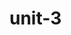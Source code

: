 # unit-3
<!DOCTYPE html>
<html lang="en">
<head>
    <meta charset="UTF-8">
    <meta http-equiv="X-UA-Compatible" content="IE=edge">
    <meta name="viewport" content="width=device-width, initial-scale=1.0">
    <title>Document</title>
</head>
<body>
    <img src="Screenshot_2022-07-19_192513.jpg" alt=""><br>
    <img src="Screenshot_2022-07-19_192521.jpg" alt=""><br>
    <img src="Screenshot_2022-07-19_192554.jpg" alt=""><br>
    <img src="Screenshot_2022-07-19_192609.jpg" alt=""><br>
    <img src="Screenshot_2022-07-19_192618.jpg" alt=""><br>
    <img src="Screenshot_2022-07-19_192623.jpg" alt=""><br>
    <img src="Screenshot_2022-07-19_192628.jpg" alt=""><br>
    <img src="Screenshot_2022-07-19_192632.jpg" alt=""><br>
    <img src="Screenshot_2022-07-19_192645.jpg" alt=""><br>
    <img src="Screenshot_2022-07-19_192710.jpg" alt=""><br>
    <img src="Screenshot_2022-07-19_192724.jpg" alt=""><br>
    <img src="Screenshot_2022-07-19_192732.jpg" alt=""><br>
    <img src="Screenshot_2022-07-19_192759.jpg" alt=""><br>
    <img src="Screenshot_2022-07-19_192819.jpg" alt=""><br>
    <img src="Screenshot_2022-07-19_192902.jpg" alt=""><br>
    <img src="Screenshot_2022-07-19_192920.jpg" alt=""><br>
    <img src="Screenshot_2022-07-19_192939.jpg" alt=""><br>
    <img src="Screenshot_2022-07-19_192944.jpg" alt=""><br>
    <img src="Screenshot_2022-07-19_193017.jpg" alt=""><br>
    <img src="Screenshot_2022-07-19_193022.jpg" alt=""><br>
    <img src="Screenshot_2022-07-19_193035.jpg" alt=""><br>
    <img src="Screenshot_2022-07-19_193102.jpg" alt=""><br>
    <img src="Screenshot_2022-07-19_193111.jpg" alt=""><br>
    <img src="Screenshot_2022-07-19_193120.jpg" alt=""><br>
    <img src="Screenshot_2022-07-19_193149.jpg" alt=""><br>
    <img src="Screenshot_2022-07-19_193157.jpg" alt=""><br>
    <img src="Screenshot_2022-07-19_193208.jpg" alt=""><br>
    <img src="Screenshot_2022-07-19_193217.jpg" alt=""><br>
    <img src="Screenshot_2022-07-19_193225.jpg" alt=""><br>
    <img src="Screenshot_2022-07-19_193230.jpg" alt=""><br>
    <img src="Screenshot_2022-07-19_193347.jpg" alt=""><br>
    <img src="Screenshot_2022-07-19_193358.jpg" alt=""><br>
    <img src="Screenshot_2022-07-19_193405.jpg" alt=""><br>
    <img src="Screenshot_2022-07-19_193413.jpg" alt=""><br>
    <img src="Screenshot_2022-07-19_193418.jpg" alt=""><br>
    <img src="Screenshot_2022-07-19_193426.jpg" alt=""><br>
    <img src="Screenshot_2022-07-19_193435.jpg" alt=""><br>
    <img src="Screenshot_2022-07-19_193442.jpg" alt=""><br>
    <img src="Screenshot_2022-07-19_193453.jpg" alt=""><br>
    <img src="Screenshot_2022-07-19_193503.jpg" alt=""><br>
    <img src="Screenshot_2022-07-19_193508.jpg" alt=""><br>
    <img src="Screenshot_2022-07-19_193516.jpg" alt=""><br>
    <img src="Screenshot_2022-07-19_193524.jpg" alt=""><br>
    <img src="Screenshot_2022-07-19_193533.jpg" alt=""><br>
    <img src="Screenshot_2022-07-19_193538.jpg" alt=""><br>
    <img src="Screenshot_2022-07-19_193545.jpg" alt=""><br>
    <img src="Screenshot_2022-07-19_193550.jpg" alt=""><br>
    <img src="Screenshot_2022-07-19_193554.jpg" alt=""><br>
    <img src="Screenshot_2022-07-19_193600.jpg" alt=""><br>
    <img src="Screenshot_2022-07-19_193608.jpg" alt=""><br>
    <img src="Screenshot_2022-07-19_193615.jpg" alt=""><br>
    <img src="Screenshot_2022-07-19_193620.jpg" alt=""><br>
   
</body>
</html>
